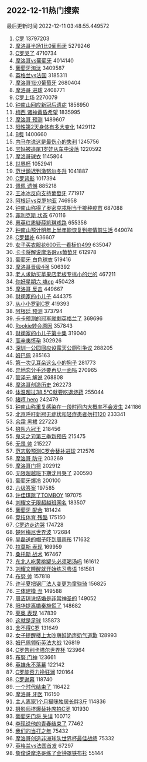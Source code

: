 ## 2022-12-11热门搜索 
最后更新时间 2022-12-11 03:48:55.449572 
1. [C罗](https://s.weibo.com/weibo?q=C%E7%BD%97&t=31&band_rank=1&Refer=top) 13797203
1. [摩洛哥半场1比0葡萄牙](https://s.weibo.com/weibo?q=%23%E6%91%A9%E6%B4%9B%E5%93%A5%E5%8D%8A%E5%9C%BA1%E6%AF%940%E8%91%A1%E8%90%84%E7%89%99%23&t=31&band_rank=2&Refer=top) 5279246
1. [C罗哭了](https://s.weibo.com/weibo?q=%23C%E7%BD%97%E5%93%AD%E4%BA%86%23&t=31&band_rank=5&Refer=top) 4710734
1. [摩洛哥vs葡萄牙](https://s.weibo.com/weibo?q=%23%E6%91%A9%E6%B4%9B%E5%93%A5vs%E8%91%A1%E8%90%84%E7%89%99%23&t=31&band_rank=6&Refer=top) 4014140
1. [葡萄牙淘汰](https://s.weibo.com/weibo?q=%23%E8%91%A1%E8%90%84%E7%89%99%E6%B7%98%E6%B1%B0%23&t=31&band_rank=4&Refer=top) 3409587
1. [英格兰vs法国](https://s.weibo.com/weibo?q=%23%E8%8B%B1%E6%A0%BC%E5%85%B0vs%E6%B3%95%E5%9B%BD%23&t=31&band_rank=8&Refer=top) 3185311
1. [摩洛哥1比0葡萄牙](https://s.weibo.com/weibo?q=%23%E6%91%A9%E6%B4%9B%E5%93%A51%E6%AF%940%E8%91%A1%E8%90%84%E7%89%99%23&t=31&band_rank=4&Refer=top) 2680404
1. [摩洛哥 进球](https://s.weibo.com/weibo?q=%E6%91%A9%E6%B4%9B%E5%93%A5%20%E8%BF%9B%E7%90%83&t=31&band_rank=4&Refer=top) 2408771
1. [C罗上场](https://s.weibo.com/weibo?q=C%E7%BD%97%E4%B8%8A%E5%9C%BA&t=31&band_rank=31&Refer=top) 2270079
1. [钟南山回应新冠后遗症](https://s.weibo.com/weibo?q=%23%E9%92%9F%E5%8D%97%E5%B1%B1%E5%9B%9E%E5%BA%94%E6%96%B0%E5%86%A0%E5%90%8E%E9%81%97%E7%97%87%23&t=31&band_rank=3&Refer=top) 1856950
1. [梅西 诸神黄昏希望](https://s.weibo.com/weibo?q=%E6%A2%85%E8%A5%BF%20%E8%AF%B8%E7%A5%9E%E9%BB%84%E6%98%8F%E5%B8%8C%E6%9C%9B&t=31&band_rank=11&Refer=top) 1835995
1. [摩洛哥 预测](https://s.weibo.com/weibo?q=%E6%91%A9%E6%B4%9B%E5%93%A5%20%E9%A2%84%E6%B5%8B&t=31&band_rank=18&Refer=top) 1489607
1. [阳性第2天身体有多大变化](https://s.weibo.com/weibo?q=%23%E9%98%B3%E6%80%A7%E7%AC%AC2%E5%A4%A9%E8%BA%AB%E4%BD%93%E6%9C%89%E5%A4%9A%E5%A4%A7%E5%8F%98%E5%8C%96%23&t=31&band_rank=5&Refer=top) 1429112
1. [B费](https://s.weibo.com/weibo?q=B%E8%B4%B9&t=31&band_rank=21&Refer=top) 1400660
1. [内马尔说这是最伤心的失利](https://s.weibo.com/weibo?q=%23%E5%86%85%E9%A9%AC%E5%B0%94%E8%AF%B4%E8%BF%99%E6%98%AF%E6%9C%80%E4%BC%A4%E5%BF%83%E7%9A%84%E5%A4%B1%E5%88%A9%23&t=31&band_rank=49&Refer=top) 1245756
1. [宝妈被追尾1岁娃从车中滚落](https://s.weibo.com/weibo?q=%23%E5%AE%9D%E5%A6%88%E8%A2%AB%E8%BF%BD%E5%B0%BE1%E5%B2%81%E5%A8%83%E4%BB%8E%E8%BD%A6%E4%B8%AD%E6%BB%9A%E8%90%BD%23&t=31&band_rank=30&Refer=top) 1220592
1. [摩洛哥球衣](https://s.weibo.com/weibo?q=%23%E6%91%A9%E6%B4%9B%E5%93%A5%E7%90%83%E8%A1%A3%23&t=31&band_rank=8&Refer=top) 1145804
1. [世界杯](https://s.weibo.com/weibo?q=%E4%B8%96%E7%95%8C%E6%9D%AF&t=31&band_rank=20&Refer=top) 1052941
1. [范世錡迟到激怒尔冬升](https://s.weibo.com/weibo?q=%23%E8%8C%83%E4%B8%96%E9%8C%A1%E8%BF%9F%E5%88%B0%E6%BF%80%E6%80%92%E5%B0%94%E5%86%AC%E5%8D%87%23&t=31&band_rank=7&Refer=top) 1041887
1. [C罗背影](https://s.weibo.com/weibo?q=C%E7%BD%97%E8%83%8C%E5%BD%B1&t=31&band_rank=12&Refer=top) 1017394
1. [佩佩 遗憾](https://s.weibo.com/weibo?q=%E4%BD%A9%E4%BD%A9%20%E9%81%97%E6%86%BE&t=31&band_rank=31&Refer=top) 885218
1. [王冰冰反向支持葡萄牙](https://s.weibo.com/weibo?q=%23%E7%8E%8B%E5%86%B0%E5%86%B0%E5%8F%8D%E5%90%91%E6%94%AF%E6%8C%81%E8%91%A1%E8%90%84%E7%89%99%23&t=31&band_rank=24&Refer=top) 771917
1. [阿根廷vs克罗地亚](https://s.weibo.com/weibo?q=%23%E9%98%BF%E6%A0%B9%E5%BB%B7vs%E5%85%8B%E7%BD%97%E5%9C%B0%E4%BA%9A%23&t=31&band_rank=43&Refer=top) 746958
1. [钟南山称得了奥密克戎相当于接种疫苗](https://s.weibo.com/weibo?q=%23%E9%92%9F%E5%8D%97%E5%B1%B1%E7%A7%B0%E5%BE%97%E4%BA%86%E5%A5%A5%E5%AF%86%E5%85%8B%E6%88%8E%E7%9B%B8%E5%BD%93%E4%BA%8E%E6%8E%A5%E7%A7%8D%E7%96%AB%E8%8B%97%23&t=31&band_rank=9&Refer=top) 687088
1. [菲利克斯 状态](https://s.weibo.com/weibo?q=%E8%8F%B2%E5%88%A9%E5%85%8B%E6%96%AF%20%E7%8A%B6%E6%80%81&t=31&band_rank=50&Refer=top) 670116
1. [惠英红质疑薛凯琪戏路](https://s.weibo.com/weibo?q=%23%E6%83%A0%E8%8B%B1%E7%BA%A2%E8%B4%A8%E7%96%91%E8%96%9B%E5%87%AF%E7%90%AA%E6%88%8F%E8%B7%AF%23&t=31&band_rank=10&Refer=top) 655356
1. [钟南山预计明年上半年能恢复到疫情前生活](https://s.weibo.com/weibo?q=%23%E9%92%9F%E5%8D%97%E5%B1%B1%E9%A2%84%E8%AE%A1%E6%98%8E%E5%B9%B4%E4%B8%8A%E5%8D%8A%E5%B9%B4%E8%83%BD%E6%81%A2%E5%A4%8D%E5%88%B0%E7%96%AB%E6%83%85%E5%89%8D%E7%94%9F%E6%B4%BB%23&t=31&band_rank=11&Refer=top) 649074
1. [C罗替补](https://s.weibo.com/weibo?q=%23C%E7%BD%97%E6%9B%BF%E8%A1%A5%23&t=31&band_rank=12&Refer=top) 636607
1. [女子买衣服花600元一看标价499](https://s.weibo.com/weibo?q=%23%E5%A5%B3%E5%AD%90%E4%B9%B0%E8%A1%A3%E6%9C%8D%E8%8A%B1600%E5%85%83%E4%B8%80%E7%9C%8B%E6%A0%87%E4%BB%B7499%23&t=31&band_rank=13&Refer=top) 635047
1. [卡卡将解说摩洛哥vs葡萄牙](https://s.weibo.com/weibo?q=%23%E5%8D%A1%E5%8D%A1%E5%B0%86%E8%A7%A3%E8%AF%B4%E6%91%A9%E6%B4%9B%E5%93%A5vs%E8%91%A1%E8%90%84%E7%89%99%23&t=31&band_rank=14&Refer=top) 612978
1. [葡萄牙 白色球衣](https://s.weibo.com/weibo?q=%E8%91%A1%E8%90%84%E7%89%99%20%E7%99%BD%E8%89%B2%E7%90%83%E8%A1%A3&t=31&band_rank=15&Refer=top) 519416
1. [摩洛哥晋级4强](https://s.weibo.com/weibo?q=%23%E6%91%A9%E6%B4%9B%E5%93%A5%E6%99%8B%E7%BA%A74%E5%BC%BA%23&t=31&band_rank=12&Refer=top) 506392
1. [老人求助买苹果店老板专挑小的烂的](https://s.weibo.com/weibo?q=%23%E8%80%81%E4%BA%BA%E6%B1%82%E5%8A%A9%E4%B9%B0%E8%8B%B9%E6%9E%9C%E5%BA%97%E8%80%81%E6%9D%BF%E4%B8%93%E6%8C%91%E5%B0%8F%E7%9A%84%E7%83%82%E7%9A%84%23&t=31&band_rank=16&Refer=top) 467211
1. [你好星期六 嗑cp](https://s.weibo.com/weibo?q=%E4%BD%A0%E5%A5%BD%E6%98%9F%E6%9C%9F%E5%85%AD%20%E5%97%91cp&t=31&band_rank=17&Refer=top) 450428
1. [摩洛哥 反击](https://s.weibo.com/weibo?q=%E6%91%A9%E6%B4%9B%E5%93%A5%20%E5%8F%8D%E5%87%BB&t=31&band_rank=49&Refer=top) 449667
1. [财阀家的小儿子](https://s.weibo.com/weibo?q=%23%E8%B4%A2%E9%98%80%E5%AE%B6%E7%9A%84%E5%B0%8F%E5%84%BF%E5%AD%90%23&t=31&band_rank=19&Refer=top) 444375
1. [从小小罗到C罗](https://s.weibo.com/weibo?q=%23%E4%BB%8E%E5%B0%8F%E5%B0%8F%E7%BD%97%E5%88%B0C%E7%BD%97%23&t=31&band_rank=36&Refer=top) 419393
1. [阿根廷 预测](https://s.weibo.com/weibo?q=%E9%98%BF%E6%A0%B9%E5%BB%B7%20%E9%A2%84%E6%B5%8B&t=31&band_rank=20&Refer=top) 373794
1. [卡卡预测的冠军就剩英格兰了](https://s.weibo.com/weibo?q=%23%E5%8D%A1%E5%8D%A1%E9%A2%84%E6%B5%8B%E7%9A%84%E5%86%A0%E5%86%9B%E5%B0%B1%E5%89%A9%E8%8B%B1%E6%A0%BC%E5%85%B0%E4%BA%86%23&t=31&band_rank=33&Refer=top) 369696
1. [Rookie转会原因](https://s.weibo.com/weibo?q=%23Rookie%E8%BD%AC%E4%BC%9A%E5%8E%9F%E5%9B%A0%23&t=31&band_rank=21&Refer=top) 357843
1. [财阀家的小儿子第十集](https://s.weibo.com/weibo?q=%E8%B4%A2%E9%98%80%E5%AE%B6%E7%9A%84%E5%B0%8F%E5%84%BF%E5%AD%90%E7%AC%AC%E5%8D%81%E9%9B%86&t=31&band_rank=39&Refer=top) 319040
1. [高辛夷怀孕](https://s.weibo.com/weibo?q=%23%E9%AB%98%E8%BE%9B%E5%A4%B7%E6%80%80%E5%AD%95%23&t=31&band_rank=22&Refer=top) 302926
1. [深圳一公园回应设露天公厕引争议](https://s.weibo.com/weibo?q=%23%E6%B7%B1%E5%9C%B3%E4%B8%80%E5%85%AC%E5%9B%AD%E5%9B%9E%E5%BA%94%E8%AE%BE%E9%9C%B2%E5%A4%A9%E5%85%AC%E5%8E%95%E5%BC%95%E4%BA%89%E8%AE%AE%23&t=31&band_rank=23&Refer=top) 288205
1. [姆巴佩](https://s.weibo.com/weibo?q=%E5%A7%86%E5%B7%B4%E4%BD%A9&t=31&band_rank=25&Refer=top) 285163
1. [第一次见耳朵这么小的狗子](https://s.weibo.com/weibo?q=%23%E7%AC%AC%E4%B8%80%E6%AC%A1%E8%A7%81%E8%80%B3%E6%9C%B5%E8%BF%99%E4%B9%88%E5%B0%8F%E7%9A%84%E7%8B%97%E5%AD%90%23&t=31&band_rank=48&Refer=top) 281773
1. [异地恋分手还要再见一面吗](https://s.weibo.com/weibo?q=%23%E5%BC%82%E5%9C%B0%E6%81%8B%E5%88%86%E6%89%8B%E8%BF%98%E8%A6%81%E5%86%8D%E8%A7%81%E4%B8%80%E9%9D%A2%E5%90%97%23&t=31&band_rank=26&Refer=top) 270965
1. [管泽元 解说](https://s.weibo.com/weibo?q=%E7%AE%A1%E6%B3%BD%E5%85%83%20%E8%A7%A3%E8%AF%B4&t=31&band_rank=25&Refer=top) 268808
1. [摩洛哥创造历史](https://s.weibo.com/weibo?q=%23%E6%91%A9%E6%B4%9B%E5%93%A5%E5%88%9B%E9%80%A0%E5%8E%86%E5%8F%B2%23&t=31&band_rank=37&Refer=top) 262273
1. [体温超过38.5℃就要吃退烧药](https://s.weibo.com/weibo?q=%23%E4%BD%93%E6%B8%A9%E8%B6%85%E8%BF%8738.5%E2%84%83%E5%B0%B1%E8%A6%81%E5%90%83%E9%80%80%E7%83%A7%E8%8D%AF%23&t=31&band_rank=47&Refer=top) 255044
1. [猪哼 hero](https://s.weibo.com/weibo?q=%E7%8C%AA%E5%93%BC%20hero&t=31&band_rank=27&Refer=top) 242479
1. [钟南山称重复感染在一段时间内大概率不会发生](https://s.weibo.com/weibo?q=%23%E9%92%9F%E5%8D%97%E5%B1%B1%E7%A7%B0%E9%87%8D%E5%A4%8D%E6%84%9F%E6%9F%93%E5%9C%A8%E4%B8%80%E6%AE%B5%E6%97%B6%E9%97%B4%E5%86%85%E5%A4%A7%E6%A6%82%E7%8E%87%E4%B8%8D%E4%BC%9A%E5%8F%91%E7%94%9F%23&t=31&band_rank=28&Refer=top) 241186
1. [北京呼吁新冠无症状和轻症患者勿打120](https://s.weibo.com/weibo?q=%23%E5%8C%97%E4%BA%AC%E5%91%BC%E5%90%81%E6%96%B0%E5%86%A0%E6%97%A0%E7%97%87%E7%8A%B6%E5%92%8C%E8%BD%BB%E7%97%87%E6%82%A3%E8%80%85%E5%8B%BF%E6%89%93120%23&t=31&band_rank=29&Refer=top) 233341
1. [余霜 黑裙](https://s.weibo.com/weibo?q=%E4%BD%99%E9%9C%9C%20%E9%BB%91%E8%A3%99&t=31&band_rank=32&Refer=top) 227223
1. [狼队六冠王](https://s.weibo.com/weibo?q=%23%E7%8B%BC%E9%98%9F%E5%85%AD%E5%86%A0%E7%8E%8B%23&t=31&band_rank=40&Refer=top) 218456
1. [鬼灭之刃第三季新预告](https://s.weibo.com/weibo?q=%23%E9%AC%BC%E7%81%AD%E4%B9%8B%E5%88%83%E7%AC%AC%E4%B8%89%E5%AD%A3%E6%96%B0%E9%A2%84%E5%91%8A%23&t=31&band_rank=34&Refer=top) 215475
1. [无畏 帅](https://s.weibo.com/weibo?q=%E6%97%A0%E7%95%8F%20%E5%B8%85&t=31&band_rank=35&Refer=top) 215227
1. [范志毅预测C罗会替补进球](https://s.weibo.com/weibo?q=%23%E8%8C%83%E5%BF%97%E6%AF%85%E9%A2%84%E6%B5%8BC%E7%BD%97%E4%BC%9A%E6%9B%BF%E8%A1%A5%E8%BF%9B%E7%90%83%23&t=31&band_rank=50&Refer=top) 212576
1. [摩洛哥 防守](https://s.weibo.com/weibo?q=%E6%91%A9%E6%B4%9B%E5%93%A5%20%E9%98%B2%E5%AE%88&t=31&band_rank=34&Refer=top) 203269
1. [摩洛哥门将](https://s.weibo.com/weibo?q=%23%E6%91%A9%E6%B4%9B%E5%93%A5%E9%97%A8%E5%B0%86%23&t=31&band_rank=35&Refer=top) 202912
1. [无限超越班下期沈月哭了](https://s.weibo.com/weibo?q=%23%E6%97%A0%E9%99%90%E8%B6%85%E8%B6%8A%E7%8F%AD%E4%B8%8B%E6%9C%9F%E6%B2%88%E6%9C%88%E5%93%AD%E4%BA%86%23&t=31&band_rank=36&Refer=top) 200590
1. [葡萄牙爆冷](https://s.weibo.com/weibo?q=%23%E8%91%A1%E8%90%84%E7%89%99%E7%88%86%E5%86%B7%23&t=31&band_rank=35&Refer=top) 200100
1. [六级答案](https://s.weibo.com/weibo?q=%23%E5%85%AD%E7%BA%A7%E7%AD%94%E6%A1%88%23&t=31&band_rank=37&Refer=top) 197585
1. [许佳琪跳了TOMBOY](https://s.weibo.com/weibo?q=%23%E8%AE%B8%E4%BD%B3%E7%90%AA%E8%B7%B3%E4%BA%86TOMBOY%23&t=31&band_rank=38&Refer=top) 197075
1. [刘耀文无限超越班网名](https://s.weibo.com/weibo?q=%E5%88%98%E8%80%80%E6%96%87%E6%97%A0%E9%99%90%E8%B6%85%E8%B6%8A%E7%8F%AD%E7%BD%91%E5%90%8D&t=31&band_rank=34&Refer=top) 183507
1. [葡萄牙 配合](https://s.weibo.com/weibo?q=%E8%91%A1%E8%90%84%E7%89%99%20%E9%85%8D%E5%90%88&t=31&band_rank=40&Refer=top) 181424
1. [竞技体育 残酷](https://s.weibo.com/weibo?q=%E7%AB%9E%E6%8A%80%E4%BD%93%E8%82%B2%20%E6%AE%8B%E9%85%B7&t=31&band_rank=37&Refer=top) 175150
1. [C罗边走边哭](https://s.weibo.com/weibo?q=%23C%E7%BD%97%E8%BE%B9%E8%B5%B0%E8%BE%B9%E5%93%AD%23&t=31&band_rank=38&Refer=top) 174728
1. [楚阿梅尼世界波](https://s.weibo.com/weibo?q=%23%E6%A5%9A%E9%98%BF%E6%A2%85%E5%B0%BC%E4%B8%96%E7%95%8C%E6%B3%A2%23&t=31&band_rank=11&Refer=top) 172684
1. [吴磊送的帽子吓到周雨彤](https://s.weibo.com/weibo?q=%23%E5%90%B4%E7%A3%8A%E9%80%81%E7%9A%84%E5%B8%BD%E5%AD%90%E5%90%93%E5%88%B0%E5%91%A8%E9%9B%A8%E5%BD%A4%23&t=31&band_rank=41&Refer=top) 171632
1. [拉莫斯 表现](https://s.weibo.com/weibo?q=%E6%8B%89%E8%8E%AB%E6%96%AF%20%E8%A1%A8%E7%8E%B0&t=31&band_rank=36&Refer=top) 169959
1. [桑托斯 战术](https://s.weibo.com/weibo?q=%E6%A1%91%E6%89%98%E6%96%AF%20%E6%88%98%E6%9C%AF&t=31&band_rank=33&Refer=top) 167467
1. [东北人吃黄桃罐头必须喝汤吗](https://s.weibo.com/weibo?q=%23%E4%B8%9C%E5%8C%97%E4%BA%BA%E5%90%83%E9%BB%84%E6%A1%83%E7%BD%90%E5%A4%B4%E5%BF%85%E9%A1%BB%E5%96%9D%E6%B1%A4%E5%90%97%23&t=31&band_rank=43&Refer=top) 161612
1. [刘耀文睡醒就开始练习粤语](https://s.weibo.com/weibo?q=%23%E5%88%98%E8%80%80%E6%96%87%E7%9D%A1%E9%86%92%E5%B0%B1%E5%BC%80%E5%A7%8B%E7%BB%83%E4%B9%A0%E7%B2%A4%E8%AF%AD%23&t=31&band_rank=42&Refer=top) 161581
1. [布努 帅](https://s.weibo.com/weibo?q=%E5%B8%83%E5%8A%AA%20%E5%B8%85&t=31&band_rank=40&Refer=top) 157818
1. [许半夏把钢厂法人变更为童骁骑](https://s.weibo.com/weibo?q=%23%E8%AE%B8%E5%8D%8A%E5%A4%8F%E6%8A%8A%E9%92%A2%E5%8E%82%E6%B3%95%E4%BA%BA%E5%8F%98%E6%9B%B4%E4%B8%BA%E7%AB%A5%E9%AA%81%E9%AA%91%23&t=31&band_rank=44&Refer=top) 156825
1. [三体建模 丑](https://s.weibo.com/weibo?q=%E4%B8%89%E4%BD%93%E5%BB%BA%E6%A8%A1%20%E4%B8%91&t=31&band_rank=45&Refer=top) 149588
1. [周洁琼说结婚是非常神圣的](https://s.weibo.com/weibo?q=%23%E5%91%A8%E6%B4%81%E7%90%BC%E8%AF%B4%E7%BB%93%E5%A9%9A%E6%98%AF%E9%9D%9E%E5%B8%B8%E7%A5%9E%E5%9C%A3%E7%9A%84%23&t=31&band_rank=39&Refer=top) 149052
1. [阳华提离婚秦施慌了](https://s.weibo.com/weibo?q=%23%E9%98%B3%E5%8D%8E%E6%8F%90%E7%A6%BB%E5%A9%9A%E7%A7%A6%E6%96%BD%E6%85%8C%E4%BA%86%23&t=31&band_rank=46&Refer=top) 148682
1. [莱奥 表现](https://s.weibo.com/weibo?q=%E8%8E%B1%E5%A5%A5%20%E8%A1%A8%E7%8E%B0&t=31&band_rank=40&Refer=top) 147839
1. [这就是足球](https://s.weibo.com/weibo?q=%23%E8%BF%99%E5%B0%B1%E6%98%AF%E8%B6%B3%E7%90%83%23&t=31&band_rank=44&Refer=top) 135873
1. [舍不得C罗](https://s.weibo.com/weibo?q=%23%E8%88%8D%E4%B8%8D%E5%BE%97C%E7%BD%97%23&t=31&band_rank=36&Refer=top) 131649
1. [女子提醒楼上太吵萌娃奶声奶气道歉](https://s.weibo.com/weibo?q=%23%E5%A5%B3%E5%AD%90%E6%8F%90%E9%86%92%E6%A5%BC%E4%B8%8A%E5%A4%AA%E5%90%B5%E8%90%8C%E5%A8%83%E5%A5%B6%E5%A3%B0%E5%A5%B6%E6%B0%94%E9%81%93%E6%AD%89%23&t=31&band_rank=44&Refer=top) 128993
1. [姆巴佩领衔英法大战](https://s.weibo.com/weibo?q=%23%E5%A7%86%E5%B7%B4%E4%BD%A9%E9%A2%86%E8%A1%94%E8%8B%B1%E6%B3%95%E5%A4%A7%E6%88%98%23&t=31&band_rank=32&Refer=top) 126819
1. [C罗告别卡塔尔世界杯](https://s.weibo.com/weibo?q=%23C%E7%BD%97%E5%91%8A%E5%88%AB%E5%8D%A1%E5%A1%94%E5%B0%94%E4%B8%96%E7%95%8C%E6%9D%AF%23&t=31&band_rank=45&Refer=top) 123964
1. [布努 门神](https://s.weibo.com/weibo?q=%E5%B8%83%E5%8A%AA%20%E9%97%A8%E7%A5%9E&t=31&band_rank=47&Refer=top) 123661
1. [英雄永不落幕](https://s.weibo.com/weibo?q=%23%E8%8B%B1%E9%9B%84%E6%B0%B8%E4%B8%8D%E8%90%BD%E5%B9%95%23&t=31&band_rank=44&Refer=top) 122142
1. [C罗能否力挽狂澜](https://s.weibo.com/weibo?q=%23C%E7%BD%97%E8%83%BD%E5%90%A6%E5%8A%9B%E6%8C%BD%E7%8B%82%E6%BE%9C%23&t=31&band_rank=45&Refer=top) 120164
1. [C罗谢幕](https://s.weibo.com/weibo?q=%23C%E7%BD%97%E8%B0%A2%E5%B9%95%23&t=31&band_rank=46&Refer=top) 118740
1. [一个时代结束了](https://s.weibo.com/weibo?q=%E4%B8%80%E4%B8%AA%E6%97%B6%E4%BB%A3%E7%BB%93%E6%9D%9F%E4%BA%86&t=31&band_rank=50&Refer=top) 116422
1. [摩洛哥 牙医](https://s.weibo.com/weibo?q=%E6%91%A9%E6%B4%9B%E5%93%A5%20%E7%89%99%E5%8C%BB&t=31&band_rank=35&Refer=top) 116150
1. [主人离家1个月猫咪独居长胖3斤](https://s.weibo.com/weibo?q=%23%E4%B8%BB%E4%BA%BA%E7%A6%BB%E5%AE%B61%E4%B8%AA%E6%9C%88%E7%8C%AB%E5%92%AA%E7%8B%AC%E5%B1%85%E9%95%BF%E8%83%963%E6%96%A4%23&t=31&band_rank=50&Refer=top) 114836
1. [摄影师挤爆替补席拍C罗](https://s.weibo.com/weibo?q=%23%E6%91%84%E5%BD%B1%E5%B8%88%E6%8C%A4%E7%88%86%E6%9B%BF%E8%A1%A5%E5%B8%AD%E6%8B%8DC%E7%BD%97%23&t=31&band_rank=50&Refer=top) 101930
1. [葡萄牙门将 失误](https://s.weibo.com/weibo?q=%E8%91%A1%E8%90%84%E7%89%99%E9%97%A8%E5%B0%86%20%E5%A4%B1%E8%AF%AF&t=31&band_rank=50&Refer=top) 100712
1. [李现说他的青春结束了](https://s.weibo.com/weibo?q=%23%E6%9D%8E%E7%8E%B0%E8%AF%B4%E4%BB%96%E7%9A%84%E9%9D%92%E6%98%A5%E7%BB%93%E6%9D%9F%E4%BA%86%23&t=31&band_rank=31&Refer=top) 77462
1. [我们的当打之年](https://s.weibo.com/weibo?q=%E6%88%91%E4%BB%AC%E7%9A%84%E5%BD%93%E6%89%93%E4%B9%8B%E5%B9%B4&t=31&band_rank=47&Refer=top) 75432
1. [摩洛哥创造非洲球队世界杯最佳战绩](https://s.weibo.com/weibo?q=%23%E6%91%A9%E6%B4%9B%E5%93%A5%E5%88%9B%E9%80%A0%E9%9D%9E%E6%B4%B2%E7%90%83%E9%98%9F%E4%B8%96%E7%95%8C%E6%9D%AF%E6%9C%80%E4%BD%B3%E6%88%98%E7%BB%A9%23&t=31&band_rank=49&Refer=top) 75332
1. [英格兰vs法国首发](https://s.weibo.com/weibo?q=%23%E8%8B%B1%E6%A0%BC%E5%85%B0vs%E6%B3%95%E5%9B%BD%E9%A6%96%E5%8F%91%23&t=31&band_rank=28&Refer=top) 67297
1. [詹俊说摩洛哥练了金钟罩铁布衫](https://s.weibo.com/weibo?q=%23%E8%A9%B9%E4%BF%8A%E8%AF%B4%E6%91%A9%E6%B4%9B%E5%93%A5%E7%BB%83%E4%BA%86%E9%87%91%E9%92%9F%E7%BD%A9%E9%93%81%E5%B8%83%E8%A1%AB%23&t=31&band_rank=50&Refer=top) 55144
